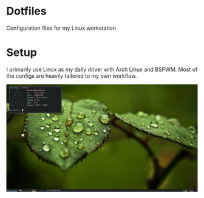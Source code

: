 # Dotfiles
Configuration files for my Linux workstation

# Setup
I primarily use Linux as my daily driver with Arch Linux and BSPWM. Most of 
the configs are heavily tailored to my own workflow.

![BSPWM Desktop](desktop.png)
